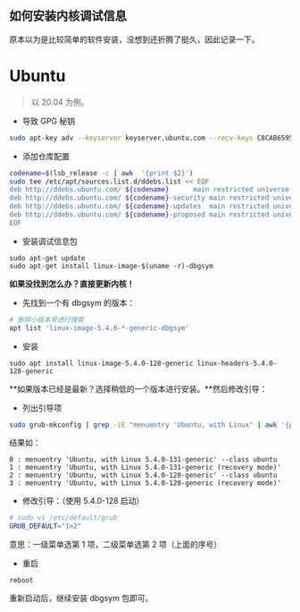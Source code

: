 如何安装内核调试信息
---

原本以为是比较简单的软件安装，没想到还折腾了挺久，因此记录一下。

# Ubuntu

> 以 20.04 为例。

- 导致 GPG 秘钥

```bash
sudo apt-key adv --keyserver keyserver.ubuntu.com --recv-keys C8CAB6595FDFF622
```

- 添加仓库配置

```bash
codename=$(lsb_release -c | awk  '{print $2}')
sudo tee /etc/apt/sources.list.d/ddebs.list << EOF
deb http://ddebs.ubuntu.com/ ${codename}      main restricted universe multiverse
deb http://ddebs.ubuntu.com/ ${codename}-security main restricted universe multiverse
deb http://ddebs.ubuntu.com/ ${codename}-updates  main restricted universe multiverse
deb http://ddebs.ubuntu.com/ ${codename}-proposed main restricted universe multiverse
EOF
```

- 安装调试信息包

```
sudo apt-get update
sudo apt-get install linux-image-$(uname -r)-dbgsym
```

**如果没找到怎么办？直接更新内核！**

- 先找到一个有 dbgsym 的版本：

```bash
# 删除小版本号进行搜索
apt list 'linux-image-5.4.0-*-generic-dbgsym'
```

- 安装

```
sudo apt install linux-image-5.4.0-128-generic linux-headers-5.4.0-128-generic
```

**如果版本已经是最新？选择稍低的一个版本进行安装。**然后修改引导：

- 列出引导项

```bash
sudo grub-mkconfig | grep -iE "menuentry 'Ubuntu, with Linux" | awk '{print i++ " : "$1, $2, $3, $4, $5, $6, $7}'
```

结果如：

```
0 : menuentry 'Ubuntu, with Linux 5.4.0-131-generic' --class ubuntu
1 : menuentry 'Ubuntu, with Linux 5.4.0-131-generic (recovery mode)'
2 : menuentry 'Ubuntu, with Linux 5.4.0-128-generic' --class ubuntu
3 : menuentry 'Ubuntu, with Linux 5.4.0-128-generic (recovery mode)'
```

- 修改引导：（使用 5.4.0-128 启动）

```bash
# sudo vi /etc/default/grub
GRUB_DEFAULT="1>2"
```

意思：一级菜单选第 1 项，二级菜单选第 2 项（上面的序号）

- 重启

```
reboot
```

重新启动后，继续安装 dbgsym 包即可。
